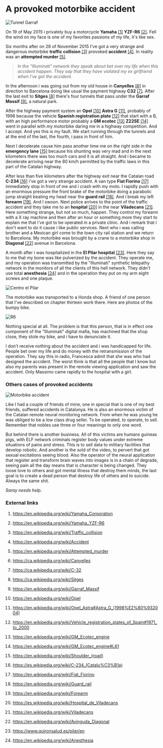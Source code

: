 # A provoked motorbike accident

![Tunnel Garraf](http://telecomlobby.com/Images/tunnelgarraf.jpg)

On 19 of May 2015 i privately buy a motorcycle **Yamaha** [[1]](https://en.wikipedia.org/wiki/Yamaha_Corporation) **YZF-R6** [[2]](https://en.wikipedia.org/wiki/Yamaha_YZF-R6). Fell the wind on my face is one of my favorites passions of my life, it's like sex.

Six months after on 28 of November 2015 I've got a very strange and dangerous motorbike **traffic collision** [[3]](https://en.wikipedia.org/wiki/Traffic_collision) provoked **accident** [[4]](https://en.wikipedia.org/wiki/Accident). In reality was an **attempted murder** [[5]](https://en.wikipedia.org/wiki/Attempted_murder).

> *In the "Illuminati" network they speak about bet over my life when this accident happen. They say that they have violated my ex girlfriend when I've got the accident.* 

In the afternoon i was going out from my old house in **Canyelles** [[6]](https://ca.wikipedia.org/wiki/Canyelles) in direction to Barcelona doing like usual the payment highway **C32** [[7]](https://ca.wikipedia.org/wiki/C-32).  After the last exit to **Sitges** [[8]](https://ca.wikipedia.org/wiki/Sitges) there's four tunnels that pass under the **Garraf Massif** [[9]](https://en.wikipedia.org/wiki/Garraf_Massif), a natural park.

After the highway payment system an **Opel** [[10]](https://en.wikipedia.org/wiki/Opel) **Astra G** [[11]](https://en.wikipedia.org/wiki/Opel_Astra#Astra_G_(1998%E2%80%932004)), probably of 1998 because the vehicle **Spanish registration plate** [[12]](https://en.wikipedia.org/wiki/Vehicle_registration_plates_of_Spain#1971_to_2000) that start with a B, with an high performance motor probably a **GM ecotec** [[13]](https://en.wikipedia.org/wiki/GM_Ecotec_engine) **Z22SE** [[14]](https://en.wikipedia.org/wiki/GM_Ecotec_engine#L61) went in parallel with my motorbike daring me in a highway competition. And I accept. And yes this is my fault. We start running through the tunnels and at the end of the last, the fourth, i pass in front of him. 

Next I decelerate cause him pass another time me on the right side in the **emergency lane** [[15]](https://en.wikipedia.org/wiki/Shoulder_(road)) because his shunting was very mad and in the next kilometers there was too much cars and it is all straight. And i became to decelerate arriving near the 80 km/h permitted by the traffic laws in this part of the Catalan highway.

After less than five kilometers after the highway exit near the Catalan road **C-234** [[16]](https://es.wikipedia.org/wiki/C-234_(Catalu%C3%B1a)) i've got a very strange accident. A van type **Fiat Fiorino** [[17]](https://en.wikipedia.org/wiki/Fiat_Fiorino) immediately stop in front of me and i crash with my moto. I rapidly push with an enormous pressure the front brake of the motorbike doing a parabolic jump straight beating my head near the **guard rail** [[18]](https://en.wikipedia.org/wiki/Guard_rail). And i break my left **forearm** [[19]](https://en.wikipedia.org/wiki/Forearm). And I swoon. Next police arrives to the point of the traffic accident and they take me to an **hospital** [[20]](https://es.wikipedia.org/wiki/Hospital_de_Viladecans) in the near **Viladecans** [[21]](https://en.wikipedia.org/wiki/Viladecans). Here something strange, but not so much, happen. They control my forearm with a X ray machine and then after an hour or something more they start to explain me that i've got to be operated in a private clinic. And i remark that i don't want to do it cause i like public services. Next who i was calling brother and a Mexican girl come to the town city rail station and we return to Barcelona. My motorbike was brought by a crane to a motorbike shop in **Diagonal** [[22]](https://en.wikipedia.org/wiki/Avinguda_Diagonal) avenue in Barcelona.

A month after i was hospitalized in the **El Pilar hospital** [[23]](https://www.quironsalud.es/pilar/en). Here they say to me that my bone was like pulverized by the accident. They operate me, and my operation was transmitted by the "Illuminati" synthetic telepathy network in the monitors of all the clients of this hell network. They didn't use total **anesthesia** [[24]](https://en.wikipedia.org/wiki/Anesthesia) and in the operation they put on my arm eight screws and one plaque.

![Centro el Pilar](http://telecomlobby.com/Images/20151228_180918.jpg)

The motorbike was transported to a Honda shop. A friend of one person that I've described on chapter thirteen work there. Here are photos of the bumpy bike.

![R6 ](http://telecomlobby.com/Images/IMG-20151211-WA0032.jpg)

Nothing special at all. The problem is that this person, that is in effect one component of the "Illuminati" digital mafia, has machined that the shop close, they stole my bike,  and i have to denunciate it.

I don't receive nothing about the accident and i was handicapped for life. People bet over my life and do money with the retransmission of the operation. They say this in radio, Francesca admit that she was who had designed the accident. The worst think is that all the people that I know but also my parents was present in the remote viewing application and saw the accident. Only Massimo came rapidly to the hospital with a girl. 

### Others cases of provoked accidents

![Motorbike accident](http://telecomlobby.com/Images/remote_neural_monitoring_network_catalan_accident.webp)

Like I had a couple of friends of mine, one in special that is one of my best friends, suffered accidents in Catalunya. He is also an enormous victim of the Catalan remote neural monitoring network. From when he was young he was obliged to be a low class drug seller. To be operated, to operate, to sell. Remember that nobles use three or four meanings to only one word.

But behind there is another business. All of this victims are humans guineas pigs, with ELF network criminals register body values under extreme situations of pains and stress. This is to sell data to military facilities that develop robotic. And another is the sold of the video, to pervert that got sexual excitations seeing blood. Also the operator of the neural application that register and transform brain waves into images is in a chain of degrade, seeing pain all the day means that is character is being changed. They loose love to others and got mental illness that destroy them minds, the last goal is to create a dead person that destroy life of others and to suicide. Always the same shit. 

*Saray needs help.*  

### External links

1. https://en.wikipedia.org/wiki/Yamaha_Corporation

2. https://en.wikipedia.org/wiki/Yamaha_YZF-R6

3. https://en.wikipedia.org/wiki/Traffic_collision

4. https://en.wikipedia.org/wiki/Accident

5. https://en.wikipedia.org/wiki/Attempted_murder

6. https://ca.wikipedia.org/wiki/Canyelles

7. https://ca.wikipedia.org/wiki/C-32

8. https://ca.wikipedia.org/wiki/Sitges

9. https://en.wikipedia.org/wiki/Garraf_Massif

10. https://en.wikipedia.org/wiki/Opel

11. https://en.wikipedia.org/wiki/Opel_Astra#Astra_G_(1998%E2%80%932004)

12. https://en.wikipedia.org/wiki/Vehicle_registration_plates_of_Spain#1971_to_2000

13. https://en.wikipedia.org/wiki/GM_Ecotec_engine

14. https://en.wikipedia.org/wiki/GM_Ecotec_engine#L61

15. https://en.wikipedia.org/wiki/Shoulder_(road)

16. https://es.wikipedia.org/wiki/C-234_(Catalu%C3%B1a)

17. https://en.wikipedia.org/wiki/Fiat_Fiorino

18. https://en.wikipedia.org/wiki/Guard_rail

19. https://en.wikipedia.org/wiki/Forearm

20. https://es.wikipedia.org/wiki/Hospital_de_Viladecans

21. https://en.wikipedia.org/wiki/Viladecans

22. https://en.wikipedia.org/wiki/Avinguda_Diagonal

23. https://www.quironsalud.es/pilar/en

24. https://en.wikipedia.org/wiki/Anesthesia

    
